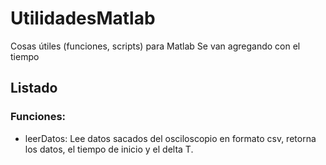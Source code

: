 # UtilidadesMatlab
Cosas útiles (funciones, scripts) para Matlab
Se van agregando con el tiempo

## Listado
### Funciones:
* leerDatos: Lee datos sacados del osciloscopio en formato csv, retorna los datos, el tiempo de inicio y el delta T.
